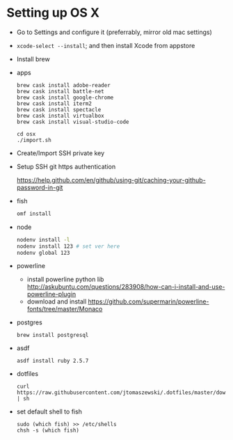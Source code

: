 # Setting up OS X

- Go to Settings and configure it (preferrably, mirror old mac settings)

- `xcode-select --install`; and then install Xcode from appstore

- Install brew

- apps
    ```
    brew cask install adobe-reader
    brew cask install battle-net
    brew cask install google-chrome
    brew cask install iterm2
    brew cask install spectacle
    brew cask install virtualbox
    brew cask install visual-studio-code

    cd osx
    ./import.sh
    ````

- Create/Import SSH private key

- Setup SSH git https authentication

    https://help.github.com/en/github/using-git/caching-your-github-password-in-git

- fish

    ```sh
    omf install
    ```

- node

    ```sh
    nodenv install -l
    nodenv install 123 # set ver here
    nodenv global 123
    ```

- powerline
    - install powerline python lib http://askubuntu.com/questions/283908/how-can-i-install-and-use-powerline-plugin
    - download and install https://github.com/supermarin/powerline-fonts/tree/master/Monaco

- postgres

    ```
    brew install postgresql
    ```

- asdf

    ```
    asdf install ruby 2.5.7
    ```

- dotfiles

    ```
    curl https://raw.githubusercontent.com/jtomaszewski/.dotfiles/master/download.sh | sh
    ```

- set default shell to fish

    ```
    sudo (which fish) >> /etc/shells
    chsh -s (which fish)
    ```
